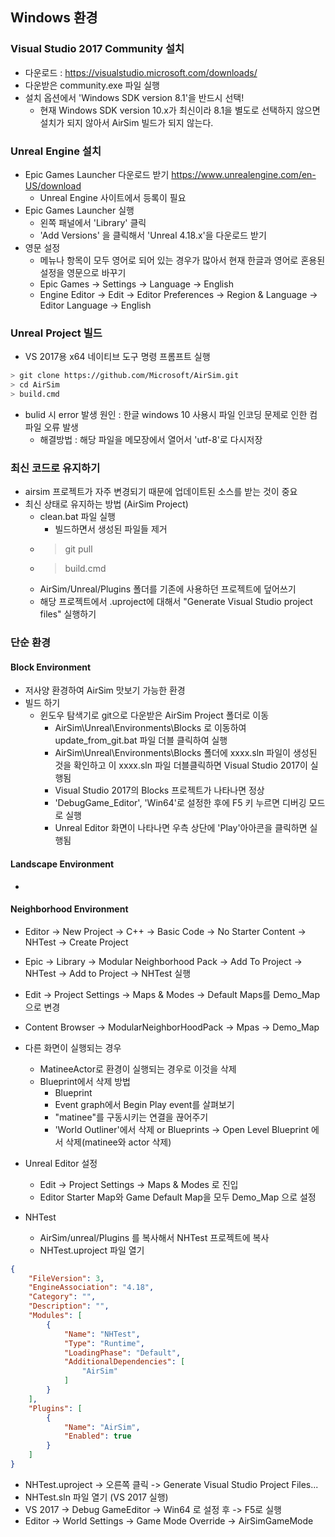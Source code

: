 ## Windows 환경
### Visual Studio 2017 Community 설치
 * 다운로드 : https://visualstudio.microsoft.com/downloads/ 
 * 다운받은 community.exe 파일 실행 
 * 설치 옵션에서 'Windows SDK version 8.1'을 반드시 선택!
   * 현재 Windows SDK version 10.x가 최신이라 8.1을 별도로 선택하지 않으면 설치가 되지 않아서 AirSim 빌드가 되지 않는다.

### Unreal Engine 설치
 * Epic Games Launcher 다운로드 받기 https://www.unrealengine.com/en-US/download
   * Unreal Engine 사이트에서 등록이 필요
 * Epic Games Launcher 실행
   * 왼쪽 패널에서 'Library' 클릭
   * 'Add Versions' 을 클릭해서 'Unreal 4.18.x'을 다운로드 받기
 * 영문 설정
   * 메뉴나 항목이 모두 영어로 되어 있는 경우가 많아서 현재 한글과 영어로 혼용된 설정을 영문으로 바꾸기
   * Epic Games -> Settings -> Language -> English
   * Engine Editor -> Edit -> Editor Preferences -> Region & Language -> Editor Language -> English

### Unreal Project 빌드
 * VS 2017용 x64 네이티브 도구 명령 프롬프트 실행
```bash
> git clone https://github.com/Microsoft/AirSim.git
> cd AirSim
> build.cmd
```
  * bulid 시 error 발생 원인 : 한글 windows 10 사용시 파일 인코딩 문제로 인한 컴파일 오류 발생
    * 해결방법 : 해당 파일을 메모장에서 열어서 'utf-8'로 다시저장

### 최신 코드로 유지하기
 * airsim 프로젝트가 자주 변경되기 때문에 업데이트된 소스를 받는 것이 중요
 * 최신 상태로 유지하는 방법 (AirSim Project)
   * clean.bat 파일 실행
     * 빌드하면서 생성된 파일들 제거
   * > git pull 
   * > build.cmd
   * AirSim/Unreal/Plugins 폴더를 기존에 사용하던 프로젝트에 덮어쓰기
   * 해당 프로젝트에서 .uproject에 대해서 "Generate Visual Studio project files" 실행하기
  
### 단순 환경
#### Block Environment
 * 저사양 환경하여 AirSim 맛보기 가능한 환경
 * 빌드 하기
   * 윈도우 탐색기로 git으로 다운받은 AirSim Project 폴더로 이동
     * AirSim\Unreal\Environments\Blocks 로 이동하여 update_from_git.bat 파일 더블 클릭하여 실행
     * AirSim\Unreal\Environments\Blocks 폴더에 xxxx.sln 파일이 생성된 것을 확인하고 이 xxxx.sln 파일 더블클릭하면 Visual Studio 2017이 실행됨
     * Visual Studio 2017의 Blocks 프로젝트가 나타나면 정상
     * 'DebugGame_Editor', 'Win64'로 설정한 후에 F5 키 누르면 디버깅 모드로 실행
     * Unreal Editor 화면이 나타나면 우측 상단에 'Play'아아콘을 클릭하면 실행됨

#### Landscape Environment
 * 

#### Neighborhood Environment
 * Editor -> New Project -> C++  -> Basic Code -> No Starter Content -> NHTest -> Create Project
 * Epic -> Library -> Modular Neighborhood Pack -> Add To Project -> NHTest -> Add to Project -> NHTest 실행
 * Edit -> Project Settings -> Maps & Modes -> Default Maps를 Demo_Map으로 변경
 * Content Browser -> ModularNeighborHoodPack -> Mpas -> Demo_Map  

 * 다른 화면이 실행되는 경우
   * MatineeActor로 환경이 실행되는 경우로 이것을 삭제
   * Blueprint에서 삭제 방법
     * Blueprint
     * Event graph에서 Begin Play event를 살펴보기
     * "matinee"를 구동시키는 연결을 끊어주기 
     * 'World Outliner'에서 삭제 or Blueprints -> Open Level Blueprint 에서 삭제(matinee와 actor 삭제)
 * Unreal Editor 설정
   * Edit -> Project Settings -> Maps & Modes 로 진입
   * Editor Starter Map와 Game Default Map을 모두 Demo_Map 으로 설정
 * NHTest
   * AirSim/unreal/Plugins 를 복사해서 NHTest 프로젝트에 복사
   * NHTest.uproject 파일 열기
```json
{
	"FileVersion": 3,
	"EngineAssociation": "4.18",
	"Category": "",
	"Description": "",
	"Modules": [
		{
			"Name": "NHTest",
			"Type": "Runtime",
			"LoadingPhase": "Default",
			"AdditionalDependencies": [
                "AirSim"
            ]
		}
	],
	"Plugins": [
        {
            "Name": "AirSim",
            "Enabled": true
        }
    ]
}
```
   * NHTest.uproject -> 오른쪽 클릭 -> Generate Visual Studio Project Files... 
   * NHTest.sln 파일 열기 (VS 2017 실행)
   * VS 2017 -> Debug GameEditor -> Win64 로 설정 후 -> F5로 실행
   * Editor -> World Settings -> Game Mode Override -> AirSimGameMode 
